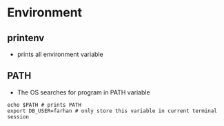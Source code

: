 # Environment

## printenv

- prints all environment variable

## PATH

- The OS searches for program in PATH variable

```
echo $PATH # prints PATH
export DB_USER=farhan # only store this variable in current terminal session
```
